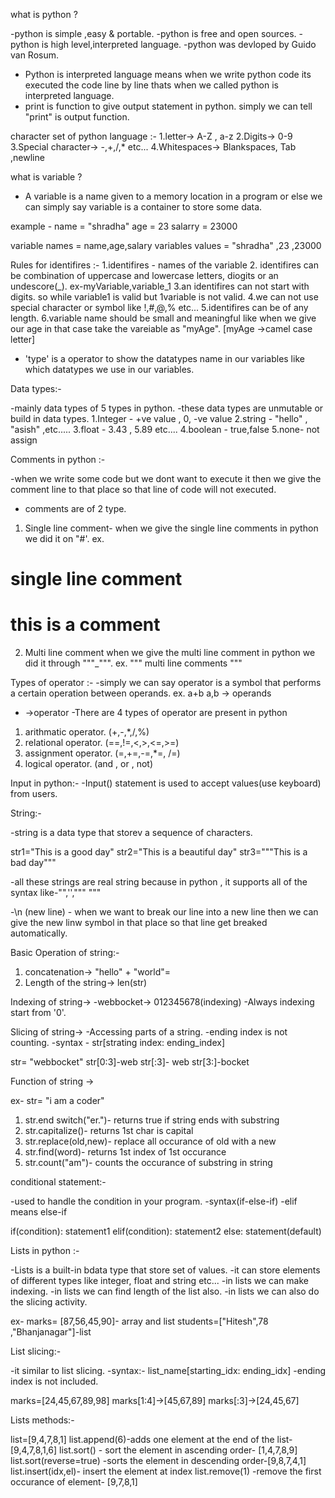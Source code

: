 what is python ?

-python is simple ,easy & portable.
-python is free and open sources.
-python is high level,interpreted language.
-python was devloped by Guido van Rosum.

- Python is interpreted language means when we write python code its executed the code line by line thats when we called python is 
 interpreted language.
 - print is function to give output statement in python. simply we can tell "print" is output function.

 character set of python language :-
 1.letter-> A-Z , a-z
 2.Digits-> 0-9
 3.Special character-> -,+,/,* etc...
 4.Whitespaces-> Blankspaces, Tab ,newline

 what is variable ?

 - A variable is a name given to a memory location in a program or else we can simply say variable is a container to store some data.

 example -
 name = "shradha"
 age = 23
 salarry = 23000

 variable names = name,age,salary
 variables values = "shradha" ,23 ,23000

 Rules for identifires :-
 1.identifires - names of the variable
 2. identifires can be combination of uppercase and lowercase letters, diogits or an undescore(_). ex-myVariable,variable_1
 3.an identifires can not start with digits. so while variable1 is valid but 1variable is not  valid.
 4.we can not use special character or symbol like !,#,@,% etc...
 5.identifires can be of any length.
 6.variable name should be small and meaningful like when we give our age in that case take the vareiable as "myAge". [myAge ->camel case letter]


 - 'type' is a operator to show the datatypes name in our variables like which datatypes we use in our variables.

 Data types:-

 -mainly data types of 5 types in python.
 -these data types are unmutable or build in data types.
 1.Integer - +ve value , 0, -ve value
 2.string - "hello" , "asish" ,etc.....
 3.float - 3.43 , 5.89 etc....
 4.boolean - true,false
 5.none- not assign 

 Comments in python :-

 -when we write some code but we dont want to execute it then we give the comment line to that place so that line of code will not executed.
 - comments are of 2 type.
 1. Single line comment-
 when we give the single line comments in python we did it on "#'.
 ex.
 # single line comment
 # this is a comment
 2. Multi line comment
 when we give the multi line comment in python we did it through """_""".
 ex.
 """
 multi line 
 comments 
 """

  Types of operator :-
  -simply we can say operator is a symbol that performs a certain operation between operands.
  ex. a+b
  a,b -> operands
  + ->operator
  -There are 4 types of operator are present in python 
  1. arithmatic operator. (+,-,*,/,%)
  2. relational operator. (==,!=,<,>,<=,>=)
  3. assignment operator. (=,+=,-=,*=, /=)
  4.  logical operator. (and , or , not)

Input in python:-
-Input() statement is used to accept values(use keyboard) from users.

String:-

-string is a data type that storev a sequence of characters.

str1="This is a good day"
str2="This is a beautiful day"
str3="""This is a bad day"""


-all these strings are real string because in python , it supports all of the syntax like-"",'',""" """

-\n (new line) - when we want to break our line into a new line then we can give the new linw symbol in that place so that line get breaked automatically.

Basic Operation of string:-

1. concatenation->
     "hello" + "world"=
2. Length of the string->
      len(str)

Indexing of string->
-webbocket-> 012345678(indexing)
-Always indexing start from '0'.

Slicing of string->
-Accessing parts of a string.
-ending index is not counting.
-syntax - str[strating index: ending_index]

str= "webbocket"
str[0:3]-web
str[:3]- web
str[3:]-bocket

Function of string ->

ex-
str= "i am a  coder"
1. str.end switch("er.")- returns true if string ends with substring
2. str.capitalize()- returns 1st char is capital
3. str.replace(old,new)- replace all occurance of old with a new
4. str.find(word)- returns 1st index of 1st occurance
5. str.count("am")- counts the occurance of substring in string


conditional statement:-

-used to handle the condition in your program.
-syntax(if-else-if)
-elif means else-if

if(condition):
    statement1
elif(condition):
    statement2
else:
    statement(default)

Lists in python :-

-Lists is a built-in bdata type  that store set of values.
-it can store elements of different types like integer, float and string etc...
-in lists we can make indexing.
-in lists we can find length of the list also.
-in lists we can also do the slicing activity.

ex-
marks= [87,56,45,90]- array and list
students=["Hitesh",78 ,"Bhanjanagar"]-list

List slicing:-

-it similar to list slicing.
-syntax:- list_name[starting_idx: ending_idx]
-ending index is not included.

marks=[24,45,67,89,98]
marks[1:4]->[45,67,89]
marks[:3]->[24,45,67]


Lists methods:-

list=[9,4,7,8,1]
list.append(6)-adds one element at the end of the list-[9,4,7,8,1,6]
list.sort() - sort the element in ascending order- [1,4,7,8,9]
list.sort(reverse=true) -sorts the element in descending order-[9,8,7,4,1]
list.insert(idx,el)- insert the element at index
list.remove(1) -remove the first occurance of element- [9,7,8,1]